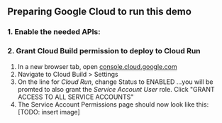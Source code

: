 ## Preparing Google Cloud to run this demo

### 1. Enable the needed APIs:

<walkthrough-enable-apis apis="run.googleapis.com,cloudbuild.googleapis.com,containerregistry.googleapis.com"></walkthrough-enable-apis>

### 2. Grant Cloud Build permission to deploy to Cloud Run
1. In a new browser tab, open [console.cloud.google.com](https://console.cloud.google.com)
1. Navigate to Cloud Build > Settings
1. On the line for *Cloud Run*, change Status to ENABLED
...you will be promted to also grant the *Service Account User* role. Click "GRANT ACCESS TO ALL SERVICE ACCOUNTS"
1. The Service Account Permissions page should now look like this: [TODO: insert image]
